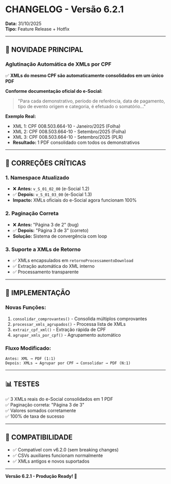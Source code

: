 # CHANGELOG - Versão 6.2.1

**Data:** 31/10/2025  
**Tipo:** Feature Release + Hotfix

---

## 🎉 NOVIDADE PRINCIPAL

### **Aglutinação Automática de XMLs por CPF**
✅ **XMLs do mesmo CPF são automaticamente consolidados em um único PDF**

**Conforme documentação oficial do e-Social:**
> "Para cada demonstrativo, período de referência, data de pagamento, tipo de evento origem e categoria, é efetuado o somatório..."

**Exemplo Real:**
- XML 1: CPF 008.503.664-10 - Janeiro/2025 (Folha)
- XML 2: CPF 008.503.664-10 - Setembro/2025 (Folha)  
- XML 3: CPF 008.503.664-10 - Setembro/2025 (PLR)
- **Resultado:** 1 PDF consolidado com todos os demonstrativos

---

## 🐛 CORREÇÕES CRÍTICAS

### **1. Namespace Atualizado**
- ❌ **Antes:** `v_S_01_02_00` (e-Social 1.2)
- ✅ **Depois:** `v_S_01_03_00` (e-Social 1.3)
- **Impacto:** XMLs oficiais do e-Social agora funcionam 100%

### **2. Paginação Correta**
- ❌ **Antes:** "Página 3 de 2" (bug)
- ✅ **Depois:** "Página 3 de 3" (correto)
- **Solução:** Sistema de convergência com loop

### **3. Suporte a XMLs de Retorno**
- ✅ XMLs encapsulados em `retornoProcessamentoDownload`
- ✅ Extração automática do XML interno
- ✅ Processamento transparente

---

## 🔧 IMPLEMENTAÇÃO

### **Novas Funções:**
1. `consolidar_comprovantes()` - Consolida múltiplos comprovantes
2. `processar_xmls_agrupados()` - Processa lista de XMLs
3. `extrair_cpf_xml()` - Extração rápida de CPF
4. `agrupar_xmls_por_cpf()` - Agrupamento automático

### **Fluxo Modificado:**
```
Antes: XML → PDF (1:1)
Depois: XMLs → Agrupar por CPF → Consolidar → PDF (N:1)
```

---

## 📊 TESTES

✅ 3 XMLs reais do e-Social consolidados em 1 PDF  
✅ Paginação correta: "Página 3 de 3"  
✅ Valores somados corretamente  
✅ 100% de taxa de sucesso

---

## 🎯 COMPATIBILIDADE

- ✅ Compatível com v6.2.0 (sem breaking changes)
- ✅ CSVs auxiliares funcionam normalmente
- ✅ XMLs antigos e novos suportados

---

**Versão 6.2.1 - Produção Ready! 🚀**
